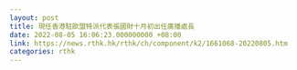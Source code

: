 ```yaml
---
layout: post
title: 現任香港駐歐盟特派代表張國財十月初出任廣播處長
date: 2022-08-05 16:06:23.000000000 +08:00
link: https://news.rthk.hk/rthk/ch/component/k2/1661068-20220805.htm
categories: rthk
---
```



